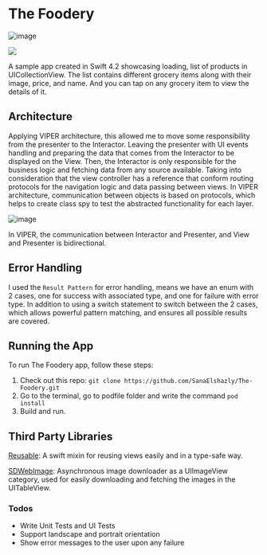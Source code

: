 # The Foodery

![image](https://user-images.githubusercontent.com/6953604/59662647-a9768f80-91ad-11e9-8438-553069bf24de.png)

![](https://img.shields.io/badge/Swift-4.2-orange.svg)

A sample app created in Swift 4.2 showcasing loading, list of products in UICollectionView. The list contains different grocery items along with their image, price, and name. And you can tap on any grocery item to view the details of it.

## Architecture

Applying VIPER architecture, this allowed me to move some responsibility from the presenter to the Interactor. Leaving the presenter with UI events handling and preparing the data that comes from the Interactor to be displayed on the View. Then, the Interactor is only responsible for the business logic and fetching data from any source available. Taking into consideration that the view controller has a reference that conform routing protocols for the navigation logic and data passing between views. In VIPER architecture, communication between objects is based on protocols, which helps to create class spy to test the abstracted functionality for each layer.



![image](https://user-images.githubusercontent.com/6953604/57993716-79f33b00-7aba-11e9-9421-7144341990cd.png)

In VIPER, the communication between Interactor and Presenter, and View and Presenter is bidirectional.


## Error Handling

I used the `Result Pattern` for error handling, means we have an enum with 2 cases, one for success with associated type, and one for failure with error type. In addition to using a switch statement to switch between the 2 cases, which allows powerful pattern matching, and ensures all possible results are covered.

## Running the App 

To run The Foodery app, follow these steps:
1. Check out this repo: `git clone https://github.com/SanaElshazly/The-Foodery.git`
2. Go to the terminal, go to podfile folder and write the command `pod install`
3. Build and run.

## Third Party Libraries

[Reusable](https://github.com/AliSoftware/Reusable): A swift mixin for reusing views easily and in a type-safe way.

[SDWebImage](https://github.com/SDWebImage/SDWebImage): Asynchronous image downloader as a UIImageView category, used for easily downloading and fetching the images in the UITableView.

### Todos

 - Write Unit Tests and UI Tests
 - Support landscape and portrait orientation
 - Show error messages to the user upon any failure
